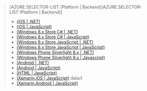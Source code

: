 > [AZURE.SELECTOR-LIST (Platform | Backend)]AZURE.SELECTOR-LIST (Platform | Backend)]
> 
> * [(iOS | .NET)](../articles/mobile-services-dotnet-backend-ios-authorize-users-in-scripts.md)
> * [(iOS | JavaScript)](../articles/mobile-services-ios-authorize-users-in-scripts.md)
> * [(Windows 8.x Store C# | .NET)](../articles/mobile-services-dotnet-backend-windows-store-dotnet-authorize-users-in-scripts.md)
> * [(Windows 8.x Store C# | JavaScript)](../articles/mobile-services-windows-store-dotnet-authorize-users-in-scripts.md)
> * [(Windows 8.x Store JavaScript | .NET)](../articles/mobile-services-dotnet-backend-windows-store-javascript-authorize-users-in-scripts.md)
> * [(Windows 8.x Store JavaScript | JavaScript)](../articles/mobile-services-windows-store-javascript-authorize-users-in-scripts.md)
> * [(Windows Phone Silverlight 8.x | .NET)](../articles/mobile-services-dotnet-backend-windows-phone-authorize-users-in-scripts.md)
> * [(Windows Phone Silverlight 8.x | Javascript)](../articles/mobile-services-windows-phone-authorize-users-in-scripts.md)
> * [(Android | .NET)](../articles/mobile-services-dotnet-backend-android-authorize-users-in-scripts.md)
> * [(Android | JavaScript)](../articles/mobile-services-android-authorize-users-in-scripts.md)
> * [(HTML | JavaScript)](../articles/mobile-services-html-authorize-users-in-scripts.md)
> * [(Xamarin.iOS | JavaScript)](../articles/partner-xamarin-mobile-services-ios-authorize-users-in-scripts.md)
> data/)
> * [(Xamarin.Android | JavaScript)](../articles/partner-xamarin-mobile-services-android-authorize-users-in-scripts.md)
> 
> 
